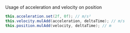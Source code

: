 Usage of acceleration and velocity on position
```Java
this.acceleration.set(2f, 0f); // m/s²
this.velocity.mulAdd(acceleration, deltaTime); // m/s
this.position.mulAdd(velocity, deltaTime); // m
```

